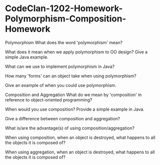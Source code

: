 # CodeClan-1202-Homework-Polymorphism-Composition-Homework
Polymorphism
What does the word 'polymorphism' mean?

What does it mean when we apply polymorphism to OO design? Give a simple Java example.

What can we use to implement polymorphism in Java?

How many 'forms' can an object take when using polymorphism?

Give an example of when you could use polymorphism.

Composition and Aggregation
What do we mean by 'composition' in reference to object-oriented programming?

When would you use composition? Provide a simple example in Java.

Give a difference between composition and aggregation?

What is/are the advantage(s) of using composition/aggregation?

When using composition, when an object is destroyed, what happens to all the objects it is composed of?

When using aggregation, when an object is destroyed, what happens to all the objects it is composed of?
